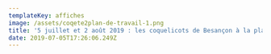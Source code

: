 ```yaml
---
templateKey: affiches
image: /assets/coqete2plan-de-travail-1.png
title: '5 juillet et 2 août 2019 : les coquelicots de Besançon à la plage'
date: 2019-07-05T17:26:06.249Z
---
```


